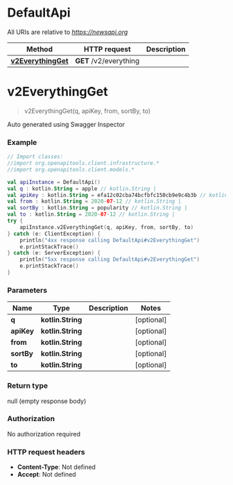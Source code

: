 # DefaultApi

All URIs are relative to *https://newsapi.org*

Method | HTTP request | Description
------------- | ------------- | -------------
[**v2EverythingGet**](DefaultApi.md#v2EverythingGet) | **GET** /v2/everything | 


<a name="v2EverythingGet"></a>
# **v2EverythingGet**
> v2EverythingGet(q, apiKey, from, sortBy, to)



Auto generated using Swagger Inspector

### Example
```kotlin
// Import classes:
//import org.openapitools.client.infrastructure.*
//import org.openapitools.client.models.*

val apiInstance = DefaultApi()
val q : kotlin.String = apple // kotlin.String | 
val apiKey : kotlin.String = efa12c02cba74bcfbfc150cb9e9c4b3b // kotlin.String | 
val from : kotlin.String = 2020-07-12 // kotlin.String | 
val sortBy : kotlin.String = popularity // kotlin.String | 
val to : kotlin.String = 2020-07-12 // kotlin.String | 
try {
    apiInstance.v2EverythingGet(q, apiKey, from, sortBy, to)
} catch (e: ClientException) {
    println("4xx response calling DefaultApi#v2EverythingGet")
    e.printStackTrace()
} catch (e: ServerException) {
    println("5xx response calling DefaultApi#v2EverythingGet")
    e.printStackTrace()
}
```

### Parameters

Name | Type | Description  | Notes
------------- | ------------- | ------------- | -------------
 **q** | **kotlin.String**|  | [optional]
 **apiKey** | **kotlin.String**|  | [optional]
 **from** | **kotlin.String**|  | [optional]
 **sortBy** | **kotlin.String**|  | [optional]
 **to** | **kotlin.String**|  | [optional]

### Return type

null (empty response body)

### Authorization

No authorization required

### HTTP request headers

 - **Content-Type**: Not defined
 - **Accept**: Not defined


